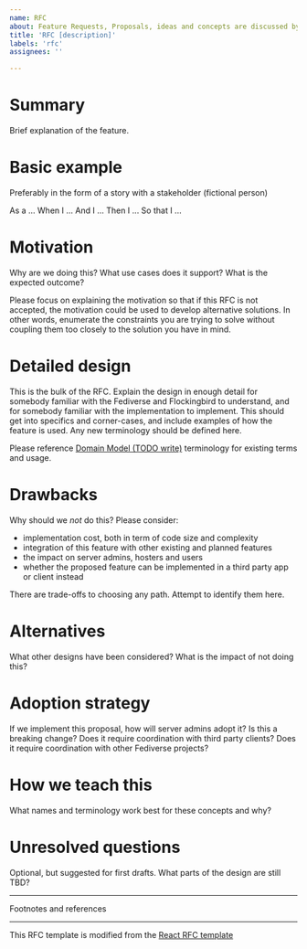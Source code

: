 ```yaml
---
name: RFC
about: Feature Requests, Proposals, ideas and concepts are discussed by starting a new RFC
title: 'RFC [description]'
labels: 'rfc'
assignees: ''

---
```

# Summary

Brief explanation of the feature.

# Basic example

Preferably in the form of a story with a stakeholder (fictional person)

As a ...
When I ...
And I ...
Then I ...
So that I ...

# Motivation

Why are we doing this? What use cases does it support? What is the expected
outcome?

Please focus on explaining the motivation so that if this RFC is not accepted,
the motivation could be used to develop alternative solutions. In other words,
enumerate the constraints you are trying to solve without coupling them too
closely to the solution you have in mind.

# Detailed design

This is the bulk of the RFC. Explain the design in enough detail for
somebody familiar with the Fediverse and Flockingbird to understand, and
for somebody familiar with the implementation to implement. This should
get into specifics and corner-cases, and include examples of how the
feature is used. Any new terminology should be defined here.

Please reference [Domain
Model (TODO write)](https://github.com/Flockingbird/roost/wiki/DomainModel)
terminology for existing terms and usage.

# Drawbacks

Why should we *not* do this? Please consider:

- implementation cost, both in term of code size and complexity
- integration of this feature with other existing and planned features
- the impact on server admins, hosters and users
- whether the proposed feature can be implemented in a third party app
    or client instead

There are trade-offs to choosing any path. Attempt to identify them here.

# Alternatives

What other designs have been considered? What is the impact of not doing this?

# Adoption strategy

If we implement this proposal, how will server admins adopt it? Is
this a breaking change? Does it require coordination with third party
clients? Does it require coordination with other Fediverse projects?

# How we teach this

What names and terminology work best for these concepts and why?


# Unresolved questions

Optional, but suggested for first drafts. What parts of the design are still
TBD?

---
Footnotes and references

---
This RFC template is modified from the [React RFC
template](https://github.com/reactjs/rfcs/blob/master/0000-template.md)
